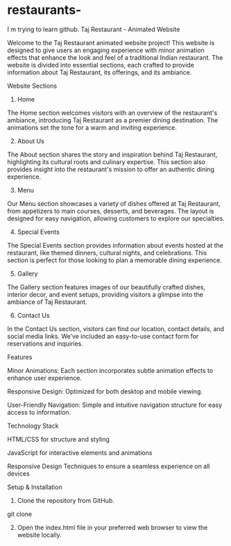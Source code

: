 # restaurants-
I m trying to learn github.
Taj Restaurant - Animated Website

Welcome to the Taj Restaurant animated website project! This website is designed to give users an engaging experience with minor animation effects that enhance the look and feel of a traditional Indian restaurant. The website is divided into essential sections, each crafted to provide information about Taj Restaurant, its offerings, and its ambiance.

Website Sections

1. Home

The Home section welcomes visitors with an overview of the restaurant's ambiance, introducing Taj Restaurant as a premier dining destination. The animations set the tone for a warm and inviting experience.

2. About Us

The About section shares the story and inspiration behind Taj Restaurant, highlighting its cultural roots and culinary expertise. This section also provides insight into the restaurant's mission to offer an authentic dining experience.

3. Menu

Our Menu section showcases a variety of dishes offered at Taj Restaurant, from appetizers to main courses, desserts, and beverages. The layout is designed for easy navigation, allowing customers to explore our specialties.

4. Special Events

The Special Events section provides information about events hosted at the restaurant, like themed dinners, cultural nights, and celebrations. This section is perfect for those looking to plan a memorable dining experience.

5. Gallery

The Gallery section features images of our beautifully crafted dishes, interior decor, and event setups, providing visitors a glimpse into the ambiance of Taj Restaurant.

6. Contact Us

In the Contact Us section, visitors can find our location, contact details, and social media links. We’ve included an easy-to-use contact form for reservations and inquiries.

Features

Minor Animations: Each section incorporates subtle animation effects to enhance user experience.

Responsive Design: Optimized for both desktop and mobile viewing.

User-Friendly Navigation: Simple and intuitive navigation structure for easy access to information.


Technology Stack

HTML/CSS for structure and styling

JavaScript for interactive elements and animations

Responsive Design Techniques to ensure a seamless experience on all devices


Setup & Installation

1. Clone the repository from GitHub.

git clone <repository-url>


2. Open the index.html file in your preferred web browser to view the website locally.
